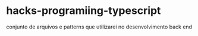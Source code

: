 # hacks-programiing-typescript
conjunto de arquivos e patterns que utilizarei no desenvolvimento back end
